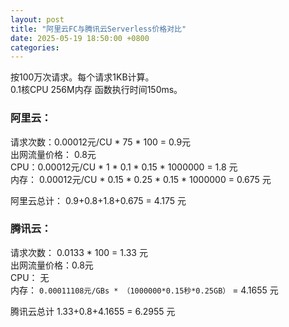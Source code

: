 ```yaml
---
layout: post
title: "阿里云FC与腾讯云Serverless价格对比"
date: 2025-05-19 18:50:00 +0800
categories: 
---  
```


按100万次请求。每个请求1KB计算。  
0.1核CPU 256M内存 函数执行时间150ms。  

### 阿里云：  
请求次数：0.00012元/CU * 75 * 100 = 0.9元  
出网流量价格： 0.8元  
CPU：0.00012元/CU  * 1         * 0.1  * 0.15 * 1000000 = 1.8 元  
内存： 0.00012元/CU * 0.15      * 0.25 * 0.15 * 1000000 = 0.675 元  

阿里云总计： 0.9+0.8+1.8+0.675 = 4.175 元  

### 腾讯云： 
请求次数：  0.0133 * 100 = 1.33 元  
出网流量价格：0.8元  
CPU： 无  
内存： `0.00011108元/GBs * （1000000*0.15秒*0.25GB）` = 4.1655 元  

腾讯云总计 1.33+0.8+4.1655 = 6.2955 元  
